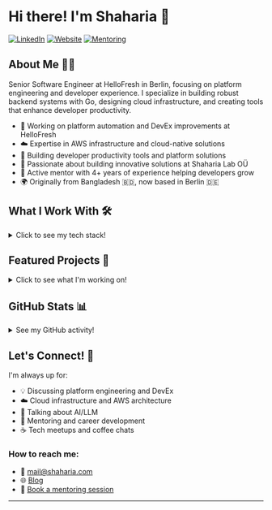 # Hi there! I'm Shaharia 👋

[![LinkedIn](https://img.shields.io/badge/LinkedIn-shaharia-blue?style=flat-square&logo=linkedin)](https://linkedin.com/in/shaharia)
[![Website](https://img.shields.io/badge/Blog-shaharia.com-green?style=flat-square&logo=google-chrome)](https://shaharia.com)
[![Mentoring](https://img.shields.io/badge/Mentoring-ADPList-orange?style=flat-square&logo=google-calendar)](https://adplist.org/mentors/shaharia-azam)

## About Me 👨‍💻

Senior Software Engineer at HelloFresh in Berlin, focusing on platform engineering and developer experience. I specialize in building robust backend systems with Go, designing cloud infrastructure, and creating tools that enhance developer productivity.

- 🔧 Working on platform automation and DevEx improvements at HelloFresh
- ☁️ Expertise in AWS infrastructure and cloud-native solutions
- 🚀 Building developer productivity tools and platform solutions
- 🌱 Passionate about building innovative solutions at Shaharia Lab OÜ
- 👥 Active mentor with 4+ years of experience helping developers grow
- 🌍 Originally from Bangladesh 🇧🇩, now based in Berlin 🇩🇪

## What I Work With 🛠

<details>
<summary>Click to see my tech stack!</summary>

### Primary Stack
![Go](https://img.shields.io/badge/-Go-00ADD8?style=flat-square&logo=go&logoColor=white)
![AWS](https://img.shields.io/badge/-AWS-232F3E?style=flat-square&logo=amazon-aws&logoColor=white)
![Kubernetes](https://img.shields.io/badge/-Kubernetes-326CE5?style=flat-square&logo=kubernetes&logoColor=white)
![Terraform](https://img.shields.io/badge/-Terraform-7B42BC?style=flat-square&logo=terraform&logoColor=white)

### DevOps & Platform
![Docker](https://img.shields.io/badge/-Docker-2496ED?style=flat-square&logo=docker&logoColor=white)
![Ansible](https://img.shields.io/badge/-Ansible-EE0000?style=flat-square&logo=ansible&logoColor=white)
![GitLab CI](https://img.shields.io/badge/-GitLab%20CI-FC6D26?style=flat-square&logo=gitlab&logoColor=white)
![GitHub Actions](https://img.shields.io/badge/-GitHub%20Actions-2088FF?style=flat-square&logo=github-actions&logoColor=white)

### Monitoring & Observability
![Prometheus](https://img.shields.io/badge/-Prometheus-E6522C?style=flat-square&logo=prometheus&logoColor=white)
![Grafana](https://img.shields.io/badge/-Grafana-F46800?style=flat-square&logo=grafana&logoColor=white)
![ELK Stack](https://img.shields.io/badge/-ELK%20Stack-005571?style=flat-square&logo=elastic&logoColor=white)

### Additional Technologies
![Python](https://img.shields.io/badge/-Python-3776AB?style=flat-square&logo=python&logoColor=white)
![PHP](https://img.shields.io/badge/-PHP-777BB4?style=flat-square&logo=php&logoColor=white)
![Node.js](https://img.shields.io/badge/-Node.js-339933?style=flat-square&logo=node.js&logoColor=white)

</details>

## Featured Projects 🎯

<details>
<summary>Click to see what I'm working on!</summary>

### Platform & Infrastructure
[![Guti](https://github-readme-stats.vercel.app/api/pin/?username=shaharia-lab&repo=guti&theme=dracula)](https://github.com/shaharia-lab/guti)
[![TerediX](https://github-readme-stats.vercel.app/api/pin/?username=shaharia-lab&repo=terediX&theme=dracula)](https://github.com/shaharia-lab/terediX)

### AI & Machine Learning
[![Smarty Pants](https://github-readme-stats.vercel.app/api/pin/?username=shaharia-lab&repo=smarty-pants&theme=dracula)](https://github.com/shaharia-lab/smarty-pants)
[![GoAI](https://github-readme-stats.vercel.app/api/pin/?username=shaharia-lab&repo=goai&theme=dracula)](https://github.com/shaharia-lab/goai)

</details>

## GitHub Stats 📊

<details>
<summary>See my GitHub activity!</summary>

<img src="https://github-readme-stats.vercel.app/api?username=shahariaazam&show_icons=true&count_private=true&theme=dracula" alt="GitHub Stats" />

<img src="https://github-readme-streak-stats.herokuapp.com/?user=shahariaazam&theme=dracula" alt="GitHub Streak" />

### Most Used Languages
<img src="https://github-readme-stats.vercel.app/api/top-langs/?username=shahariaazam&layout=compact&theme=dracula" alt="Top Languages" />

</details>

## Let's Connect! 🤝

I'm always up for:
- 💡 Discussing platform engineering and DevEx
- ☁️ Cloud infrastructure and AWS architecture
- 🤖 Talking about AI/LLM
- 🎯 Mentoring and career development
- ☕ Tech meetups and coffee chats

### How to reach me:
- 📧 [mail@shaharia.com](mailto:mail@shaharia.com)
- 🌐 [Blog](https://shaharia.com)
- 📅 [Book a mentoring session](https://adplist.org/mentors/shaharia-azam)

---
